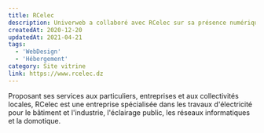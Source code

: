 ```yaml
---
title: RCelec
description: Univerweb a collaboré avec RCelec sur sa présence numérique. Nous avons créé le site web et nous assurons son hébergement.
createdAt: 2020-12-20
updatedAt: 2021-04-21
tags:
  - 'WebDesign'
  - 'Hébergement'
category: Site vitrine
link: https://www.rcelec.dz
---
```


Proposant ses services aux particuliers, entreprises et aux collectivités locales, RCelec est une entreprise spécialisée dans les travaux d'électricité pour le bâtiment et l'industrie, l'éclairage public, les réseaux informatiques et la domotique.

